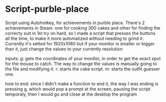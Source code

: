 # Script-purble-place


Script using Autohotkey, for achievements in purble place. There's 2 achievements in Steam. one for cooking 300 cakes and other for finding the correcty suit in 1st try on hard, so I made a script that presses the buttons all the time, to make it more automatized without needing to grind it. Currently it's setted for 1920x1080 but if your monitor is smaller or bigger than it, just change the values to your currently resolution 

inputs: 
g: gets the coordinates of your monitor, in order to get the exact spot for the mouse to catch. The way to change the values is manually going to the file and modifying it.
r: starts the cake script.
m: starts the outfit guesser one.

how to end: since I didn't make a function to end it, the way I was ending is pressing g, which would pop a prompt at the screen, pausing the script temporaly, then I would go and close at the desktop the program
